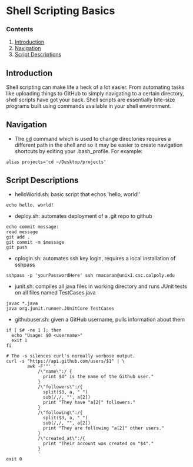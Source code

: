 # Shell Scripting Basics

### Contents
1. [Introduction](#intro)
2. [Navigation](#nav)
3. [Script Descriptions](#scripts)

## Introduction <a name="intro"></a>
Shell scripting can make life a heck of a lot easier. From automating tasks like
uploading things to GitHub to simply navigating to a certain directory, shell
scripts have got your back. Shell scripts are essentially bite-size programs built using commands available in your shell environment.

## Navigation <a name="nav"></a>
- The [cd]() command which is used to change directories requires a different
path in the shell and so it may be easier to create navigation shortcuts by
editing your .bash_profile. For example:

```shell
alias projects='cd ~/Desktop/projects'
```

## Script Descriptions <a name="scripts"></a>

- helloWorld.sh: basic script that echos 'hello, world!'
```shell
echo hello, world!
```
- deploy.sh: automates deployment of a .git repo to github
```shell
echo commit message:
read message
git add .
git commit -m $message
git push
```
- cplogin.sh: automates ssh key login, requires a local installation of sshpass
```shell
sshpass -p 'yourPasswordHere' ssh rmacaran@unix1.csc.calpoly.edu
```
- junit.sh: compiles all java files in working directory and runs JUnit tests on all files named TestCases.java
```shell
javac *.java
java org.junit.runner.JUnitCore TestCases
```
- githubuser.sh: given a GitHub username, pulls information about them
```shell
if [ $# -ne 1 ]; then
  echo "Usage: $0 <username>"
  exit 1
fi

# The -s silences curl's normally verbose output.
curl -s "https://api.github.com/users/$1" | \
        awk -F'"' '
            /\"name\":/ { 
              print $4" is the name of the Github user."
            }
            /\"followers\":/{ 
              split($3, a, " ") 
              sub(/,/, "", a[2])
              print "They have "a[2]" followers." 
            }
            /\"following\":/{
              split($3, a, " ")
              sub(/,/, "", a[2])
              print "They are following "a[2]" other users."
            }
            /\"created_at\":/{
              print "Their account was created on "$4"."
            }
            '
exit 0
```
